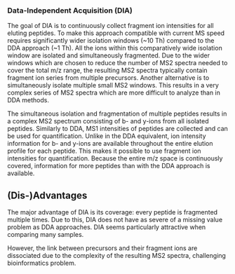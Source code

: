 ### Data-Independent Acquisition (DIA)
The goal of DIA is to continuously collect fragment ion intensities for all eluting peptides. To make this approach compatible with current MS speed requires significantly wider isolation windows (~10 Th) compared to the DDA approach (~1 Th). All the ions within this comparatively wide isolation window are isolated and simultaneously fragmented.  Due to the wider windows which are chosen to reduce the number of MS2 spectra needed to cover the total m/z range, the resulting MS2 spectra typically contain fragment ion series from multiple precursors. Another alternative is to simultaneously isolate multiple small MS2 windows. This results in a very complex series of MS2 spectra which are more difficult to analyze than in DDA methods. 

The simultaneous isolation and fragmentation of multiple peptides results in a complex MS2 spectrum consisting of b- and y-ions from all isolated peptides. Similarly to DDA, MS1 intensities of peptides are collected and can be used for quantification.  Unlike in the DDA equivalent, ion intensity information for b- and y-ions are available throughout the entire elution profile for each peptide. This makes it possible to use fragment ion intensities for quantification. Because the entire m/z space is continuously covered, information for more peptides than with the DDA approach is available.

## (Dis-)Advantages
The major advantage of DIA is its coverage: every peptide is fragmented multiple times. Due to this, DIA does not have as severe of a missing value problem as DDA approaches. DIA seems particularly attractive when comparing many samples.

However, the link between precursors and their fragment ions are dissociated due to the complexity of the resulting MS2 spectra, challenging bioinformatics problem. 
